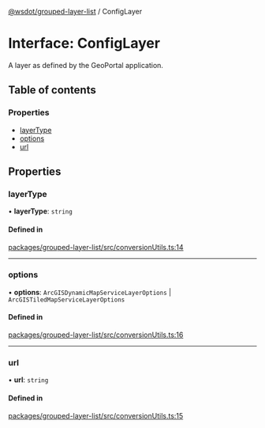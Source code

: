 [@wsdot/grouped-layer-list](../README.md) / ConfigLayer

# Interface: ConfigLayer

A layer as defined by the GeoPortal application.

## Table of contents

### Properties

- [layerType](ConfigLayer.md#layertype)
- [options](ConfigLayer.md#options)
- [url](ConfigLayer.md#url)

## Properties

### layerType

• **layerType**: `string`

#### Defined in

[packages/grouped-layer-list/src/conversionUtils.ts:14](https://github.com/WSDOT-GIS/grouped-layer-list/blob/c240d2b/packages/grouped-layer-list/src/conversionUtils.ts#L14)

___

### options

• **options**: `ArcGISDynamicMapServiceLayerOptions` \| `ArcGISTiledMapServiceLayerOptions`

#### Defined in

[packages/grouped-layer-list/src/conversionUtils.ts:16](https://github.com/WSDOT-GIS/grouped-layer-list/blob/c240d2b/packages/grouped-layer-list/src/conversionUtils.ts#L16)

___

### url

• **url**: `string`

#### Defined in

[packages/grouped-layer-list/src/conversionUtils.ts:15](https://github.com/WSDOT-GIS/grouped-layer-list/blob/c240d2b/packages/grouped-layer-list/src/conversionUtils.ts#L15)
